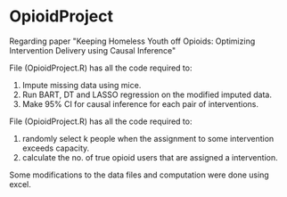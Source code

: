 # OpioidProject
Regarding paper "Keeping Homeless Youth off Opioids: Optimizing Intervention Delivery using Causal Inference"

File (OpioidProject.R) has all the code required to:
1. Impute missing data using mice.
2. Run BART, DT and LASSO regression on the modified imputed data.
3. Make 95% CI for causal inference for each pair of interventions.

File (OpioidProject.R) has all the code required to:
1. randomly select k people when the assignment to some intervention exceeds capacity.
2. calculate the no. of true opioid users that are assigned a intervention.

Some modifications to the data files and computation were done using excel.



